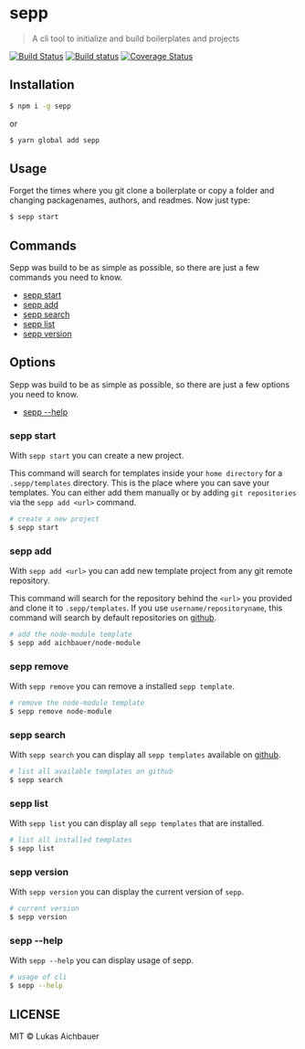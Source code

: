 # sepp

> A cli tool to initialize and build boilerplates and projects

[![Build Status](https://travis-ci.org/aichbauer/sepp.svg?branch=master)](https://travis-ci.org/aichbauer/sepp)
[![Build status](https://ci.appveyor.com/api/projects/status/ir6sa68k4at1s0cm?svg=true)](https://ci.appveyor.com/project/aichbauer/sepp)
[![Coverage Status](https://coveralls.io/repos/github/aichbauer/sepp/badge.svg?branch=master)](https://coveralls.io/github/aichbauer/sepp?branch=master)

## Installation

```sh
$ npm i -g sepp
```
or
```sh
$ yarn global add sepp
```

## Usage

Forget the times where you git clone a boilerplate or copy a folder and changing packagenames, authors, and readmes. Now just type: 
```sh
$ sepp start
```

## Commands

Sepp was build to be as simple as possible, so there are just a few commands you need to know.

* [sepp start](#sepp-start)
* [sepp add <url>](#sepp-add-url)
* [sepp search](#sepp-search)
* [sepp list](#sepp-list)
* [sepp version](#sepp-version)

## Options

Sepp was build to be as simple as possible, so there are just a few options you need to know.

* [sepp --help](#sepp---help)

### sepp start

With `sepp start` you can create a new project.

This command will search for templates inside your `home directory` for a `.sepp/templates` directory. This is the place where you can save your templates. You can either add them manually or by adding `git repositories` via the `sepp add <url>` command.

```sh
# create a new project
$ sepp start
```

### sepp add <url>

With `sepp add <url>` you can add new template project from any git remote repository.

This command will search for the repository behind the `<url>` you provided and clone it to `.sepp/templates`. If you use `username/repositoryname`, this command will search by default repositories on [github](https://github.com).

```sh
# add the node-module template
$ sepp add aichbauer/node-module
```

### sepp remove 

With `sepp remove` you can remove a installed `sepp template`.

```sh
# remove the node-module template
$ sepp remove node-module
```

### sepp search 

With `sepp search` you can display all `sepp templates` available on [github](https://github.com).

```sh
# list all available templates on github
$ sepp search
```

### sepp list 

With `sepp list` you can display all `sepp templates` that are installed.

```sh
# list all installed templates
$ sepp list
```

### sepp version 

With `sepp version` you can display the current version of `sepp`.

```sh
# current version
$ sepp version
```

### sepp --help

With `sepp --help` you can display usage of sepp.

```sh
# usage of cli
$ sepp --help
```

## LICENSE

MIT © Lukas Aichbauer
